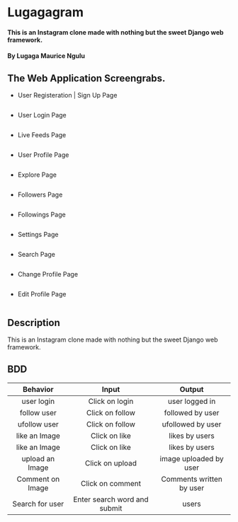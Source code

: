 # Lugagagram

#### This is an Instagram clone made with nothing but the sweet Django web framework.

#### By **Lugaga Maurice Ngulu**

## The Web Application Screengrabs.

* User Registeration | Sign Up Page

![]()

* User Login Page

![]()

* Live Feeds Page

![]()

* User Profile Page

![]()

* Explore Page

![]()

* Followers Page

![]()

* Followings Page

![]()

* Settings Page

![]()

* Search Page

![]()

* Change Profile Page

![]()

* Edit Profile Page

![]()

## Description

This is an Instagram clone made with nothing but the sweet Django web framework.

## BDD

| Behavior | Input  | Output |
| :-------------: | :-------------: | :-------------: |
| user login | Click on login | user logged in |
| follow user | Click on follow | followed by user |
| ufollow user | Click on follow | ufollowed by user |
| like an Image | Click on like  | likes by users |
| like an Image | Click on like  | likes by users |
| upload an Image | Click on upload  | image uploaded by user |
| Comment on Image | Click on comment  | Comments written by user |
| Search for user | Enter search word and submit | users |



